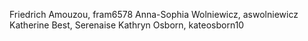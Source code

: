 Friedrich Amouzou, fram6578
Anna-Sophia Wolniewicz, aswolniewicz
Katherine Best, Serenaise
Kathryn Osborn, kateosborn10

